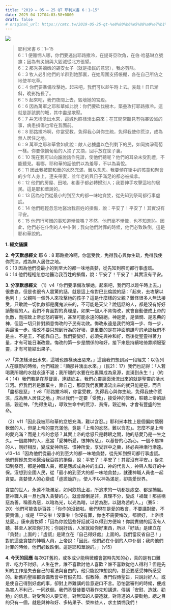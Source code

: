 ```yaml
---
title: "2019 – 05 – 25 QT 耶利米書 6：1~15"
date: 2025-04-12T04:03:58+0800
draft: false
# original_url: https://cmtc.tw/2019-05-25-qt-%e8%80%b6%e5%88%a9%e7%b1%b3%e6%9b%b8-6%ef%bc%9a115
---
```


![](/images/qt.jpg)
> 耶利米書 6：1\~15  
> 6：1 便雅憫人哪，你們要逃出耶路撒冷，在提哥亞吹角，在伯‧哈基琳立號旗；因為有災禍與大毀滅從北方張望。  
> 6：2 那秀美嬌嫩的錫安女子（就是指民的意思），我必剪除。  
> 6：3 牧人必引他們的羊群到她那裏，在她周圍支搭帳棚，各在自己所佔之地使羊吃草。  
> 6：4 你們要準備攻擊她。起來吧，我們可以趁午時上去。哀哉！日已漸斜，晚影拖長了。  
> 6：5 起來吧，我們夜間上去，毀壞她的宮殿。  
> 6：6 因為萬軍之耶和華如此說：你們要砍伐樹木，築壘攻打耶路撒冷。這就是那該罰的城，其中盡是欺壓。  
> 6：7 井怎樣湧出水來，這城也照樣湧出惡來；在其間常聽見有強暴毀滅的事，病患損傷也常在我面前。  
> 6：8 耶路撒冷啊，你當受教，免得我心與你生疏，免得我使你荒涼，成為無人居住之地。  
> 6：9 萬軍之耶和華曾如此說：敵人必擄盡以色列剩下的民，如同摘淨葡萄一樣。你要像摘葡萄的人摘了又摘，回手放在筐子裏。  
> 6：10 現在我可以向誰說話作見證，使他們聽呢？他們的耳朵未受割禮，不能聽見。看哪，耶和華的話他們以為羞辱，不以為喜悅。  
> 6：11 因此我被耶和華的忿怒充滿，難以含忍。我要傾在街中的孩童和聚會的少年人身上，連夫帶妻，並年老的與日子滿足的都必被擒拿。  
> 6：12 他們的房屋、田地，和妻子都必轉歸別人；我要伸手攻擊這地的居民。這是耶和華說的。  
> 6：13 因為他們從最小的到至大的都一味地貪婪，從先知到祭司都行事虛謊。  
> 6：14 他們輕輕忽忽地醫治我百姓的損傷，說：平安了！平安了！其實沒有平安。  
> 6：15 他們行可憎的事知道慚愧嗎？不然，他們毫不慚愧，也不知羞恥。因此，他們必在仆倒的人中仆倒；我向他們討罪的時候，他們必致跌倒。這是耶和華說的。

**1. 經文誦讀**

**2.  今天默想經文**
耶 6：8 耶路撒冷啊，你當受教，免得我心與你生疏，免得我使你荒涼，成為無人居住之地。  
6：13 因為他們從最小的到至大的都一味地貪婪，從先知到祭司都行事虛謊。  
6：14 他們輕輕忽忽地醫治我百姓的損傷，說：平安了！平安了！其實沒有平安。

**3. 分享默想經文**
（1）v4「你們要準備攻擊她。起來吧，我們可以趁午時上去。」很悲哀，但是也很令人震驚的話，就是這上帝對巴比倫說的話：「起來，去攻擊以色列！」父親叫一個外人來攻擊祂的孩子？這是什麼樣的父親？難怪很多人無法接受，只敢說一切仇敵都是魔鬼派來的，不可能是天父？說這話的人，都是沒有好好讀聖經的人。我們不肯面對的真理是，如果一個人不肯悔改，就會自動便成上帝的仇敵，而招致上帝忿怒的審判，甚至可能永遠的隔絕。神是愛，是憐憫、是恩典的神，但這一切只針對願意悔改的子民有功效。悔改永遠是我們的第一步、每一步，與最後一步。悔改不要只想到行為的好壞，更重要的是在神面前謙卑的承認我們不是主、不是王，不能靠自己。我們要變好，必須先與神和好，然後從聖靈得著力量，才有可能日漸改變。悔改的第一步是關係的和好，接下來是持續地倚靠順服聖靈，才有可能結出果子。

v7「井怎樣湧出水來，這城也照樣湧出惡來。」這讓我們想到另一段經文：以色列人在曠野的時候，他們喊說：「願那井湧出水來。」（民21：17）我們也記得：「人若喝我所賜的水就永遠不渴；我所賜的水要在他裏頭成為泉源，直湧到永生！」（約4：14）我們若是在基督裏，連結於主，我們心靈裏面湧流出來的就是聖靈的活水江河。但我們若是離棄主，靠自己，那麼我們裏面湧流出來的就只能是惡，而且「盡都是惡」！v8「耶路撒冷啊，你當受教，免得我心與你生疏，免得我使你荒涼，成為無人居住之地。」所以我們一定要「受教」，接受神的管教，聆聽上帝的話語，親近神，「免得生疏」，導致生命中的荒涼、貧瘠。親近神，才會有豐盛的生命。

（2）v11「因此我被耶和華的忿怒充滿，難以含忍。」耶利米本性上是個偏向懦弱軟弱的人，但是上帝的靈充滿他，竟是「上帝的忿怒，難以含忍」。怎麼不是上帝的愛充滿？而是上帝的忿怒？其實上帝的忿怒只是轉眼之間，祂的慈愛乃是一生之久。一個屬神的人，應當「愛神所愛，恨神所惡」，以基督的心為心。一個不屬神的人，剛好相反，變成愛神所惡、恨神所愛，享受罪中之樂，終必與神漸行漸遠。v13\~14「因為他們從最小的到至大的都一味地貪婪，從先知到祭司都行事虛謊。他們輕輕忽忽地醫治我百姓的損傷，說：平安了！平安了！其實沒有平安。」從先知到祭司，都是神職人員，都是應該成為神的出口，神的代言人，神與人和好的中保。沒想到全國人民，從「最小的到至大的都一味地貪婪」，就連神職人員也一起貪婪。貪婪使人的心變成「虛謊詭詐」，使人不以神為滿足，卻貪愛世界。

貪婪的世人，永遠不能滿足，如同飲鴆止渴，所追求的一切都是虛空、都是捕風。當神職人員一旦也落入貪婪的心，就會顛倒是非，真理不分，變成「禍哉！那些稱惡為善，稱善為惡，以暗為光，以光為暗，以苦為甜，以甜為苦的人。」（賽5：20）他們可能告訴百姓：「你作的沒錯啦。我們現在是愛的教會，不要講對錯，不要責備。」或是「平安啦！沒事啦！你沒有罪，你也不需要悔改，都很好，上帝很慈愛。」康來昌牧師：「因為你說這些好話就可以得到方便嘛！你說責備的話沒有人聽，甚至人家把你打死；你說好話，人家就給你好東西，所以『好話』是建立在『貪婪』上面的；『虛謊』是建立在『自己得好處』上面的。我們當反省自己！」對於這些貪婪的神職人員，上帝說：「因此，他們必在仆倒的人中仆倒；我向他們討罪的時候，他們必致跌倒。這是耶和華說的。」（v15）

**4. 今天的回應**
每次QT舊約，或多或少能稍微體會當時先知的心，真的是有口難言、吃力不討好。人生在世，誰不喜歡討他人喜歡？誰不喜歡從他人得利？但是先知的工作是失去自己的看法與自由的，他只能說神想說的，甚至要感受神所感受的。新舊約聖經都責備教會中有假先知、假教師，專門假傳聖旨，只說討好人，或是使自己得到好處的事，卻對上帝難講的旨意避口不言。恐怕當審判的時候，便成為害人不利己，一同跌倒。我們基督徒要切慕作先知講道，傳講「安慰、造就、勸勉」的信息。對受苦的人要安慰，對無知的人要造就，對背道的人要勸勉。總之目的只有一個，就是與神和好、多結果子、榮神益人，求主憐憫我們！
